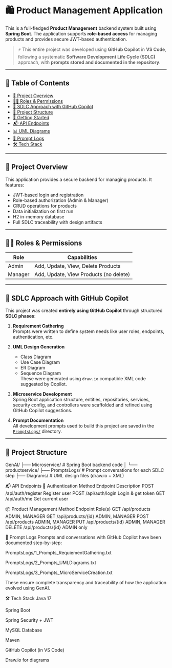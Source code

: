 # 🛍️ Product Management Application

This is a full-fledged **Product Management** backend system built using **Spring Boot**. The application supports **role-based access** for managing products and provides secure JWT-based authentication.

> ⚡ This entire project was developed using **GitHub Copilot** in **VS Code**, following a systematic **Software Development Life Cycle (SDLC)** approach, with **prompts stored and documented in the repository**.

---

## 📌 Table of Contents

- [📖 Project Overview](#project-overview)
- [🧑‍💻 Roles & Permissions](#roles--permissions)
- [🧠 SDLC Approach with GitHub Copilot](#sdlc-approach-with-github-copilot)
- [📁 Project Structure](#project-structure)
- [🚀 Getting Started](#getting-started)
- [📬 API Endpoints](#api-endpoints)
- [📊 UML Diagrams](#uml-diagrams)
- [📜 Prompt Logs](#prompt-logs)
- [🛠️ Tech Stack](#tech-stack)


---

## 📖 Project Overview

This application provides a secure backend for managing products. It features:

- JWT-based login and registration
- Role-based authorization (Admin & Manager)
- CRUD operations for products
- Data initialization on first run
- H2 in-memory database
- Full SDLC traceability with design artifacts

---

## 🧑‍💻 Roles & Permissions

| Role    | Capabilities                             |
|---------|-------------------------------------------|
| Admin   | Add, Update, View, Delete Products        |
| Manager | Add, Update, View Products (no delete)    |

---

## 🧠 SDLC Approach with GitHub Copilot

This project was created **entirely using GitHub Copilot** through structured **SDLC phases**:

1. **Requirement Gathering**  
   Prompts were written to define system needs like user roles, endpoints, authentication, etc.

2. **UML Design Generation**  
   - Class Diagram  
   - Use Case Diagram  
   - ER Diagram  
   - Sequence Diagram  
   These were generated using `draw.io` compatible XML code suggested by Copilot.

3. **Microservice Development**  
   Spring Boot application structure, entities, repositories, services, security config, and controllers were scaffolded and refined using GitHub Copilot suggestions.

4. **Prompt Documentation**  
   All development prompts used to build this project are saved in the [`PromptsLogs/`](./PromptsLogs) directory.

---

## 📁 Project Structure

GenAI/
├── Microservice/ # Spring Boot backend code
│ └── productservice/
├── PromptsLogs/ # Prompt conversations for each SDLC step
├── Diagrams/ # UML design files (draw.io + XML)


📬 API Endpoints
🔐 Authentication
Method	Endpoint	Description
POST	/api/auth/register	Register user
POST	/api/auth/login	Login & get token
GET	/api/auth/me	Get current user

📦 Product Management
Method	Endpoint	Role(s)
GET	/api/products	ADMIN, MANAGER
GET	/api/products/{id}	ADMIN, MANAGER
POST	/api/products	ADMIN, MANAGER
PUT	/api/products/{id}	ADMIN, MANAGER
DELETE	/api/products/{id}	ADMIN only

📜 Prompt Logs
Prompts and conversations with GitHub Copilot have been documented step-by-step:

PromptsLogs/1_Prompts_RequiementGathering.txt

PromptsLogs/2_Prompts_UMLDiagrams.txt

PromptsLogs/3_Prompts_MicroServiceCreation.txt

These ensure complete transparency and traceability of how the application evolved using GenAI.

🛠️ Tech Stack
Java 17

Spring Boot

Spring Security + JWT

MySQL Database

Maven

GitHub Copilot (in VS Code)

Draw.io for diagrams